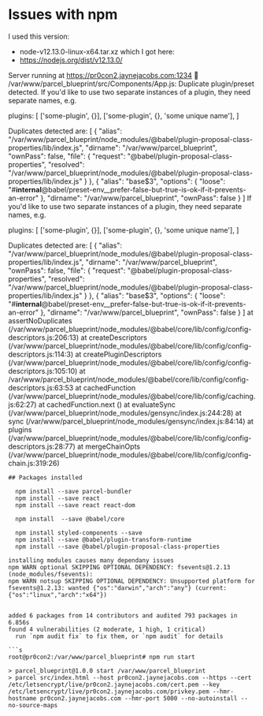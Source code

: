 
# Issues with npm

I used this version:
- node-v12.13.0-linux-x64.tar.xz
which I got here:
- https://nodejs.org/dist/v12.13.0/


Server running at https://pr0con2.jaynejacobs.com:1234 
🚨  /var/www/parcel_blueprint/src/Components/App.js: Duplicate plugin/preset detected.
If you'd like to use two separate instances of a plugin,
they need separate names, e.g.

  plugins: [
    ['some-plugin', {}],
    ['some-plugin', {}, 'some unique name'],
  ]

Duplicates detected are:
[
  {
    "alias": "/var/www/parcel_blueprint/node_modules/@babel/plugin-proposal-class-properties/lib/index.js",
    "dirname": "/var/www/parcel_blueprint",
    "ownPass": false,
    "file": {
      "request": "@babel/plugin-proposal-class-properties",
      "resolved": "/var/www/parcel_blueprint/node_modules/@babel/plugin-proposal-class-properties/lib/index.js"
    }
  },
  {
    "alias": "base$3",
    "options": {
      "loose": "#__internal__@babel/preset-env__prefer-false-but-true-is-ok-if-it-prevents-an-error"
    },
    "dirname": "/var/www/parcel_blueprint",
    "ownPass": false
  }
]
If you'd like to use two separate instances of a plugin,
they need separate names, e.g.

  plugins: [
    ['some-plugin', {}],
    ['some-plugin', {}, 'some unique name'],
  ]

Duplicates detected are:
[
  {
    "alias": "/var/www/parcel_blueprint/node_modules/@babel/plugin-proposal-class-properties/lib/index.js",
    "dirname": "/var/www/parcel_blueprint",
    "ownPass": false,
    "file": {
      "request": "@babel/plugin-proposal-class-properties",
      "resolved": "/var/www/parcel_blueprint/node_modules/@babel/plugin-proposal-class-properties/lib/index.js"
    }
  },
  {
    "alias": "base$3",
    "options": {
      "loose": "#__internal__@babel/preset-env__prefer-false-but-true-is-ok-if-it-prevents-an-error"
    },
    "dirname": "/var/www/parcel_blueprint",
    "ownPass": false
  }
]
    at assertNoDuplicates (/var/www/parcel_blueprint/node_modules/@babel/core/lib/config/config-descriptors.js:206:13)
    at createDescriptors (/var/www/parcel_blueprint/node_modules/@babel/core/lib/config/config-descriptors.js:114:3)
    at createPluginDescriptors (/var/www/parcel_blueprint/node_modules/@babel/core/lib/config/config-descriptors.js:105:10)
    at /var/www/parcel_blueprint/node_modules/@babel/core/lib/config/config-descriptors.js:63:53
    at cachedFunction (/var/www/parcel_blueprint/node_modules/@babel/core/lib/config/caching.js:62:27)
    at cachedFunction.next (<anonymous>)
    at evaluateSync (/var/www/parcel_blueprint/node_modules/gensync/index.js:244:28)
    at sync (/var/www/parcel_blueprint/node_modules/gensync/index.js:84:14)
    at plugins (/var/www/parcel_blueprint/node_modules/@babel/core/lib/config/config-descriptors.js:28:77)
    at mergeChainOpts (/var/www/parcel_blueprint/node_modules/@babel/core/lib/config/config-chain.js:319:26)

```
## Packages installed

  npm install --save parcel-bundler 
  npm install --save react
  npm install --save react react-dom
  
  npm install  --save @babel/core

  npm install styled-components --save
  npm install --save @babel/plugin-transform-runtime 
  npm install --save @babel/plugin-proposal-class-properties

installing modules causes many dependany issues
npm WARN optional SKIPPING OPTIONAL DEPENDENCY: fsevents@1.2.13 (node_modules/fsevents):
npm WARN notsup SKIPPING OPTIONAL DEPENDENCY: Unsupported platform for fsevents@1.2.13: wanted {"os":"darwin","arch":"any"} (current: {"os":"linux","arch":"x64"})


added 6 packages from 14 contributors and audited 793 packages in 6.856s
found 4 vulnerabilities (2 moderate, 1 high, 1 critical)
  run `npm audit fix` to fix them, or `npm audit` for details

```s
root@pr0con2:/var/www/parcel_blueprint# npm run start

> parcel_blueprint@1.0.0 start /var/www/parcel_blueprint
> parcel src/index.html --host pr0con2.jaynejacobs.com --https --cert /etc/letsencrypt/live/pr0con2.jaynejacobs.com/cert.pem --key /etc/letsencrypt/live/pr0con2.jaynejacobs.com/privkey.pem --hmr-hostname pr0con2.jaynejacobs.com --hmr-port 5000 --no-autoinstall --no-source-maps
